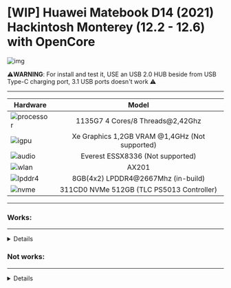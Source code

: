 # [WIP] Huawei Matebook D14 (2021) Hackintosh Monterey (12.2 - 12.6) with OpenCore

![img](https://i.imgur.com/Z7VYhap.png)

⚠️**WARNING**: For install and test it, USE an USB 2.0 HUB beside from USB Type-C charging port, 3.1 USB ports doesn't work ⚠️

---

Hardware | Model
--- |:--:
![processor](https://i.imgur.com/BzXF1mf.png) | 1135G7 4 Cores/8 Threads@2,42Ghz
![igpu](https://i.imgur.com/HS92HLo.png)| Xe Graphics 1,2GB VRAM @1,4GHz (Not supported)
![audio](https://i.imgur.com/Xpsn2zb.png) | Everest ESSX8336 (Not supported)
![wlan](https://i.imgur.com/9eDLwo9.png) | AX201
![lpddr4](https://i.imgur.com/1VtslzT.png) | 8GB(4x2) LPDDR4@2667Mhz (in-build)
![nvme](https://i.imgur.com/J9Q96yY.png) | 311CD0 NVMe 512GB (TLC PS5013 Controller)
---

### Works:
---
<details>

- Opencore 0.9.3 ✅ 

- Installer Boot ✅ (Installation on: NVMe SSD: ~20/25 minutes; SATA3 SSD: ~28/30 minutes)

- System Boot ✅

- USB Ports ✅ (Now all works).

- VoodooPS2Controller/Keyboard ✅ (Works).
  
- VoodooI2CHID/Touchpad ✅ (Recognize the GXTP7863 sensor weird, works but skips some screen pixels).

- Camera ✅ (works perfectly)

- Battery charging and stats ✅

- Screen ✅ (1080x1920)

- Wi-Fi ✅ (altrough is some slow to connect)
  
- Bluetooth ✅ (Sound devices have some cuts, mouses/keyboards works pretty well, Android devices works/iOS devices are detected but AirDrop is broken).

 
</details>


### Not works:
---

<details>

- Audio Card ❌ (It's recognized as Tiger-Lake SST/Comet-Lake SST, but isn't enabled)

- Microphone ❌ (It is not recognized)

- HDMI ❌ (Doesn't work without 3D Acceleration)

- Screen Backlit ❌ (Doesn't work without 3D Acceleration)

- Fingerprint Scanner ❌ (Don't exist some Goodix kext for MacOS; use NoTouchID kext for disable it)

</details>

